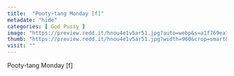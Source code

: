 ```yaml
---
title:  "Pooty-tang Monday [f]"
metadate: "hide"
categories: [ God Pussy ]
image: "https://preview.redd.it/hnou4e1v5ar51.jpg?auto=webp&s=a1f769ea7fcb85c44233bd74f6c85a3cd5e228ab"
thumb: "https://preview.redd.it/hnou4e1v5ar51.jpg?width=960&crop=smart&auto=webp&s=4a2b13f3ee6efdd594d4a34d24682823272ce4e6"
visit: ""
---
```

Pooty-tang Monday [f]
